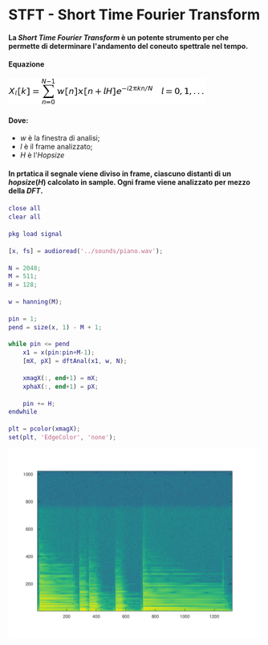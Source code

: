 # STFT - Short Time Fourier Transform
#### La *Short Time Fourier Transform* è un potente strumento per che permette di determinare l'andamento del coneuto spettrale nel tempo.<br/> 
#### **Equazione**

<p aling='center'>
	<img src='img/stft_equation.png'>
</p>

#### Dove:
* *w* è la finestra di analisi;
* *l* è il frame analizzato;
* *H* è l'*Hopsize*	
#### In prtatica il segnale viene diviso in frame, ciascuno distanti di un *hopsize*(*H*) calcolato in sample. Ogni frame viene analizzato per mezzo della *DFT*.

```matlab
close all
clear all

pkg load signal

[x, fs] = audioread('../sounds/piano.wav');

N = 2048;
M = 511;
H = 128;

w = hanning(M);

pin = 1;
pend = size(x, 1) - M + 1;

while pin <= pend
	x1 = x(pin:pin+M-1);
	[mX, pX] = dftAnal(x1, w, N);
	
	xmagX(:, end+1) = mX;
	xphaX(:, end+1) = pX;
	
	pin += H;
endwhile

plt = pcolor(xmagX);
set(plt, 'EdgeColor', 'none');
```

<p aling='center'>
	<img src='img/stftPlot.png'>
</p>
